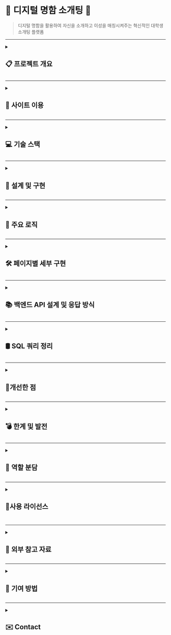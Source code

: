 # 💌 디지털 명함 소개팅 💌

> 디지털 명함을 활용하여 자신을 소개하고 이성을 매칭시켜주는 혁신적인 대학생 소개팅 플랫폼

---

<details>
<summary><h2>📋 프로젝트 개요</h2></summary>

### 프로젝트 목적
- 디지털 명함을 활용하여 MZ 대학생의 라이프스타일에 맞는 효율적이고 편리한 소개팅 플랫폼 제공
- 관심사 공유를 통해 선택의 폭을 좁히고 대상 선택의 어려움을 해소
- 오프라인 명함 소개팅의 시간적, 공간적 제약을 극복하여 접근성 확장
- 대면 만남의 부담감을 줄이고 디지털 기반의 안전하고 편안한 소통 환경을 제공

### 타겟층
- 대학생 누구나

### 주요 기능
- **디지털 명함 생성**: 사용자 프로필과 관심사를 기반으로 한 맞춤형 디지털 명함 생성
- **명함 매칭**: 랜덤으로 2장의 명함 추천 또는 개인화된 알고리즘을 통해 최상의 명함 1장 제공
- **AI 챗봇 시뮬레이션**: 소통이 어려운 사용자를 위해 자연스러운 대화 연습 환경을 제공하는 AI 기반 챗봇 지원
</details>

---

<details>
	
<summary><h2>🔫 사이트 이용</h2></summary>	

[배포 링크](https://morning-sands-38586-8c5d0863d417.herokuapp.com/)

[테스트 영상](https://youtu.be/rtmiQ2zEn14)

</details>

---

<details>
<summary><h2>💻 기술 스택</h2></summary>

<div align="left">
	<img src="https://img.shields.io/badge/JavaScript-F7DF1E?style=flat&logo=JavaScript&logoColor=white" />
	<img src="https://img.shields.io/badge/CSS3-1572B6?style=flat&logo=CSS3&logoColor=white" />
   	<img src="https://img.shields.io/badge/HTML5-E34F26?style=flat&logo=HTML5&logoColor=white" />
   	<img src="https://img.shields.io/badge/Figma-F24E1E?style=flat&logo=Figma&logoColor=white" />
	<img src="https://img.shields.io/badge/Flask-000000?style=flat&logo=Flask&logoColor=white" />
	<img src="https://img.shields.io/badge/SQLite-003B57?style=flat&logo=SQLite&logoColor=white" />
   	<img src="https://img.shields.io/badge/Python-3776AB?style=flat&logo=Python&logoColor=white" />
	<img src="https://img.shields.io/badge/PyCharm-000000?style=flat&logo=PyCharm&logoColor=white" />
	<img src="https://img.shields.io/badge/Heroku-430098?style=flat&logo=Heroku&logoColor=white" />
</div>

### 프론트엔드 
- **VanillaJS**: 클라이언트 측 동작을 제어하며, REST API 요청 및 DOM 조작 구현
- **CSS Modules**: 사용자 인터페이스(UI)의 스타일링 및 반응형 디자인 적용
- **HTML**: 애플리케이션의 구조와 콘텐츠 작성
- **Figma**: 클라우드 기반 협업 디자인 도구로, 와이어프레임, UI/UX 디자인, 프로토타이핑을 효율적으로 지원

### 백엔드
- **Flask**: 경량 Python 웹 프레임워크로 서버 구축, API 설계, 라우팅을 간편하게 관리
- **SQLite**: 경량화된 관계형 데이터베이스로 빠르고 독립적인 데이터 저장소 제공
- **Python**: 설명추가!

### 기타
- **PyCharm**: 프로젝트별 독립적인 가상환경(Virtual Environment) 관리를 지원하는 Python 전용 IDE
- **Heroku**: 클라우드 플랫폼으로 간편한 서버 배포와 확장성 제공

</details>

---

<details>
<summary><h2>📝 설계 및 구현</h2></summary>
	
### 시스템 구조
- **클라이언트-서버 구조**: VanillaJS 기반 클라이언트와 Flask 백엔드 간 REST API 통신
- **데이터베이스 설계**: SQLite를 이용하여 사용자 정보와 매칭 데이터를 효율적으로 관리

### 웹 아키텍처
![KakaoTalk_Photo_2024-12-11-23-50-52](https://github.com/user-attachments/assets/2ae84af3-1b82-4c5c-8d2f-8a92690dbc36)

### 데이터 흐름
- **사용자 프로필 등록**
  	1. 사용자가 클라이언트에서 데이터를 입력함
  	2. API를 통해 서버가 데이터를 수신함
  	3. 서버가 받은 데이터를 DB에 저장함

- **추천 프로세스**
  	1. 사용자가 이상형 설문조사를 통해 정보를 입력함
  	2. 입력된 정보가 브라우저 세션에 저장됨
  	3. 사용자가 추천 서비스를 요청하면 세션 데이터를 기반으로 이상형과 가장 유사한 명함을 DB에서 조회
  	4. 서버가 조회된 명함 데이터를 브라우저로 전송함
  	5. 사용자가 명함을 확정하면, 해당 데이터는 DB에서 삭제됨

- **랜덤 프로세스**
  	1. 서버가 DB에서 랜덤으로 2개의 명함 데이터를 조회함
  	2. 조회된 데이터를 브라우저로 전송함
  	3. 사용자가 명함을 확정하면, 해당 명함 데이터는 DB에서 삭제됨
</details>

---

<details>
<summary><h2>🧩 주요 로직</h2></summary>

### 매칭 알고리즘
사용자 관심사와 선호 데이터를 기반으로 최적의 매칭을 수행합니다.
```python
@bp.route('/card', methods=['GET'])
def getRandomProfile():
    # 세션 변수 설정
    userId = session.get('id')
    ageFilter = session.get('age', [])
    majorList = session.get('major', [])
    mbti = session.get('mbti', [])
    hobbyList = session.get('hobbies', [])
    isMobile = session.get('isMobile', [])

    # 유저 프로필 가져오기
    userProfile = Profile.query.filter_by(id=userId).first()

    if not userProfile:
        return jsonify({'error': 'User profile not found'}), 404

    userGender = userProfile.gender

    # 기본 쿼리 설정: 본인 제외
    query = Profile.query.filter(Profile.id != userId)

    # 성별 필터
    if userGender == '남성':
        query = query.filter(Profile.gender == '여성')
    else:
        query = query.filter(Profile.gender == '남성')

    # 나이 조건 처리
    for ageCondition in ageFilter:
        if ageCondition == 'older':
            query = query.filter(Profile.age > userProfile.age)
        elif ageCondition == 'same':
            query = query.filter(Profile.age == userProfile.age)
        elif ageCondition == 'younger':
            query = query.filter(Profile.age < userProfile.age)

    # 전공, MBTI, 취미 조건 처리
    if majorList:
        query = query.filter(Profile.major.in_(majorList))
    if mbti:
        query = query.filter(Profile.mbti == mbti)
    if hobbyList:
        query = query.filter(Profile.hobby.in_(hobbyList))

    # 조건에 맞는 데이터 중 랜덤 1개 가져오기
    recommendProfile = query.order_by(db.func.random()).first()
    if recommendProfile:
        # 로그 확인
        '''print('recommendProfile: ', recommendProfile.name)
        print('age: ', ageFilter, ' than ', userProfile.age, ': ', recommendProfile.age)
        print('major: ', majorList, ': ', recommendProfile.major)
        print('mbti: ', mbti, ': ', recommendProfile.mbti)
        print('hobby: ', hobbyList, ': ', recommendProfile.hobby)'''

        # 결과 반환
        result = {
            'id': recommendProfile.id,
            'name': recommendProfile.name,

            'gender': recommendProfile.gender,
            'studentID_age': f"{recommendProfile.classNumber}({recommendProfile.age})",
            'major': recommendProfile.major,
            'mbti': recommendProfile.mbti,
            'hobby': recommendProfile.hobby,
            'contact': recommendProfile.contact,
            'image': '../static/assets/' + str(
                1 if recommendProfile.image == 'cuteDog' else
                2 if recommendProfile.image == 'dengE' else
                3 if recommendProfile.image == 'husky' else
                4 if recommendProfile.image == 'cat' else
                5 if recommendProfile.image == 'hamster' else
                6 if recommendProfile.image == 'rabbit' else
                7 if recommendProfile.image == 'fox' else
                8 if recommendProfile.image == 'panda' else
                9 if recommendProfile.image == 'wolf' else
                10 if recommendProfile.image == 'lion' else
                11 if recommendProfile.image == 'tiger' else
                12 if recommendProfile.image == 'bear' else
                13 if recommendProfile.image == 'dragon' else
                14 if recommendProfile.image == 'horse' else
                15 if recommendProfile.image == 'Monkey' else
                16 if recommendProfile.image == 'turtle' else 0) + '.' + recommendProfile.image + '.png',
            'color': '../static/assets/card_' + recommendProfile.color + ('-mobile' if isMobile else '') + '.svg'
        }
        return jsonify(result)

    # 조건에 맞는 데이터가 없는 경우, 이상형 데이터 생성
    idealAge = userProfile.age
    if 'older' in ageFilter:
        idealAge += 1
    elif 'younger' in ageFilter:
        idealAge -= 1

    idealProfile = {
        'age': idealAge,
        'major': majorList[0] if majorList else 'DefaultMajor',
        'mbti': mbti if mbti else 'DefaultMBTI',
        'hobby': hobbyList[0] if hobbyList else 'DefaultHobby'
    }

    # 이상형 데이터 벡터화 준비
    if userGender == '남성':
        allProfiles = Profile.query.filter(Profile.gender == '여성').all()
    else:
        allProfiles = Profile.query.filter(Profile.gender == '남성').all()
    if not allProfiles:
        return jsonify({'error': 'No profiles available in database'}), 500

    def profileToVector(profile):
        # 벡터화 함수
        age = int(profile.age)
        categoricalData = [[profile.major, profile.mbti, profile.hobby]]
        return np.concatenate(([age], encoder.transform(categoricalData).flatten()))

    encoder = OneHotEncoder(sparse_output=False, handle_unknown='ignore')
    categoricalData = [[p.major, p.mbti, p.hobby] for p in allProfiles]
    encoder.fit(categoricalData)

    # 벡터화
    idealVector = np.concatenate((
        [idealProfile['age']],
        encoder.transform([[idealProfile['major'], idealProfile['mbti'], idealProfile['hobby']]]).flatten()
    ))
    allVectors = np.array([profileToVector(profile) for profile in allProfiles])

    # 코사인 유사도 계산
    similarities = cosine_similarity([idealVector], allVectors).flatten()
    mostSimilarIndex = np.argmax(similarities)
    mostSimilarProfile = allProfiles[mostSimilarIndex]

    result = {
        'id': mostSimilarProfile.id,
        'name': mostSimilarProfile.name,
        'gender': mostSimilarProfile.gender,
        'studentID_age': str(mostSimilarProfile.classNumber) + '(' + str(mostSimilarProfile.age) + ')',
        'major': mostSimilarProfile.major,
        'mbti': mostSimilarProfile.mbti,
        'hobby': mostSimilarProfile.hobby,
        'contact': mostSimilarProfile.contact,
        'image': '../static/assets/' + str(
            1 if mostSimilarProfile.image == 'cuteDog' else
            2 if mostSimilarProfile.image == 'dengE' else
            3 if mostSimilarProfile.image == 'husky' else
            4 if mostSimilarProfile.image == 'cat' else
            5 if mostSimilarProfile.image == 'hamster' else
            6 if mostSimilarProfile.image == 'rabbit' else
            7 if mostSimilarProfile.image == 'fox' else
            8 if mostSimilarProfile.image == 'panda' else
            9 if mostSimilarProfile.image == 'wolf' else
            10 if mostSimilarProfile.image == 'lion' else
            11 if mostSimilarProfile.image == 'tiger' else
            12 if mostSimilarProfile.image == 'bear' else
            13 if mostSimilarProfile.image == 'dragon' else
            14 if mostSimilarProfile.image == 'horse' else
            15 if mostSimilarProfile.image == 'Monkey' else
            16 if mostSimilarProfile.image == 'turtle' else 0) + '.' + mostSimilarProfile.image + '.png',
        'color': '../static/assets/card_' + mostSimilarProfile.color + ('-mobile' if isMobile else '') + '.svg'
    }
    # print('age: ', userProfile.age, ageFilter, 'than', mostSimilarProfile.age)
    # print('major: ', majorList, ': ' ,result['major'])
    # print('mbti: ', mbti, ': ', result['mbti'])
    # print('hobby: ', hobbyList, ': ', result['hobby'])
    return jsonify(result)

```
### 1. 세션 정보 가져오기
- 세션에서 사용자 정보를 가져옴
  - `userId`: 사용자 ID
  - `ageFilter`: 나이 필터 조건
  - `majorList`: 선호 전공 목록
  - `mbti`: 선호 MBTI
  - `hobbyList`: 선호 취미 목록
  - `isMobile`: 모바일 여부
- `userId`를 기반으로 현재 사용자의 프로필을 데이터베이스에서 조회

### 2. 사용자 프로필 확인
- 사용자 프로필이 없으면 404 에러 `User profile not found`를 반환
- 사용자의 성별을 확인해 상대 성별로 필터링

### 3. 기본 쿼리 구성
- 사용자 본인을 제외하는 필터 `Profile.id != userId` 설정
- 조건별 필터링
  - **성별**: 사용자의 상대 성별로 필터링
  - **나이 조건**
    - `older`: 사용자보다 나이가 많은 프로필
    - `same`: 사용자와 같은 나이의 프로필
    - `younger`: 사용자보다 나이가 어린 프로필
  - **전공, MBTI, 취미**: 각각 사용자가 선호하는 값으로 필터링

### 4. 추천 프로필 가져오기
- 필터 조건에 맞는 데이터 중 랜덤으로 1개를 조회
- 조회된 프로필이 있으면 다음 데이터를 반환
  - ID, 이름, 성별, 학번/나이, 전공, MBTI, 취미, 연락처, 이미지, 카드 색상

### 5. 이상형 데이터 생성 (대체 프로필)
- 조건에 맞는 데이터가 없으면 이상형 데이터를 생성
  - 나이: 사용자 나이 +1 `older` 또는 -1 `younger`
  - 전공, MBTI, 취미: 세션 데이터에서 첫 번째 값 사용 또는 기본값 설정

### 6. 벡터화 및 유사도 계산
- 이상형 데이터를 포함한 모든 프로필 데이터를 벡터화
  - `age`, `major`, `mbti`, `hobby`를 사용
  - OneHotEncoder를 통해 카테고리 데이터를 벡터로 변환
- 코사인 유사도를 계산하여 이상형 데이터와 가장 유사한 프로필을 선택

### 7. 최종 결과 반환
- 가장 유사한 프로필 데이터를 JSON 형식으로 반환
  - ID, 이름, 성별, 학번/나이, 전공, MBTI, 취미, 연락처, 이미지 경로, 카드 색상
</details>

---

<details>
<summary><h2>🛠️ 페이지별 세부 구현</h2></summary>	
	
서비스 제공 페이지는 사용자 편과 관리자 편으로 나눠, 각각 사용자 경험 향상과 서비스 안정적 운영에 목표를 두어 설계

### 사용자 편

#### 1. 홈 페이지 (`Onboarding Page`)
<img width="1710" alt="KakaoTalk_Photo_2024-12-11-23-41-45 002" src="https://github.com/user-attachments/assets/93f1f7ac-0d49-4f24-811e-f16f117ae570" />

**기능**: 플랫폼 소개, 사용자 환영 메시지, 간단한 사이트 이용 가이드 제공

**세부 구현 설명**:
- **페이지 레이아웃**: 7개의 섹션으로 구성된 하향식 레이아웃 제공
- **미니 콘텐츠 제공**: 사용자가 리프레쉬할 수 있도록 포춘카드 미니 콘텐츠 추가
- **스타일**: 직접 디자인한 이미지를 활용하여 산뜻하고 직관적인 UI 구성

#### 2. 로그인 페이지 (`Login Page`)
<img width="1710" alt="KakaoTalk_Photo_2024-12-11-23-41-48 004" src="https://github.com/user-attachments/assets/1b7d5ff6-6ab4-4b70-a34a-6a8d7ab754bb" />

**기능**:
- Univcert API를 활용한 간편한 로그인 및 학교 인증 서비스 제공

**세부 구현 설명**:
- **유효성 검사**: 대학교 이름, 학교 이메일, 인증 코드를 통한 간단한 로그인 구현
- **보안 강화**: Key값 보호를 위해 백엔드에서 API Key를 활용하여 안전한 인증 절차 구현
- **세션 관리**: 인증된 사용자에게 30분 동안 세션 부여, 만료 시 자동 로그아웃 후 로그인 페이지로 리다이렉션
- **악용 방지**: 무분별한 사이트 이용을 방지하기 위해 한번 인증 후 세션이 만료된 유저는 더이상 사이트를 이용할 수 없게 설계
- **링크 악용방지**: URL을 이용한 강제 사이트 이동을 막기 위해 checkAuth 함수로 세션이 부과되지 않은 이용자들은 로그인 페이지로 리다이렉션

#### 3. 명함 작성 페이지 (`Writing Page`)
<img width="1710" alt="KakaoTalk_Photo_2024-12-11-23-41-48 005" src="https://github.com/user-attachments/assets/5a36c3ec-b9b9-4ed2-b252-8943912bdab9" />

**기능**:
- 사용자 맞춤형 디지털 명함 작성 및 제출

**세부 구현 설명**:
- **폼 검증**: 예시를 제공하여 올바른 양식을 작성하도록 유도. 올바르지 않은 양식을 제출하였다면 양식검사 알고리즘을 수행하여 어느부분을 수정해야하는지 오류알림 제공
   - 성별
   - 이름
   - 학과
   - 학번(나이)
   - MBTI
   - 취미
   - SNS ID
- **개성 표현**: 기존 오프라인에는 없던 카드 색상 및 동물 이미지 선택 옵션 추가하여 개성표현의 범위를 확장
- **명함 저장**: 백엔드와 통신하여 폼 data를 JSON형식으로 서버로 전송. 서버에서 다시 DB에 저장

#### 4. 이상형 조사 페이지 (`Survey Page`)
<img width="1710" alt="KakaoTalk_Photo_2024-12-11-23-41-48 006" src="https://github.com/user-attachments/assets/1fd6f16a-3c38-4396-93db-047d653a4d8c" />

**기능**:
- 이상형 데이터를 수집하여 추천 매칭 알고리즘에 반영

**세부 구현 설명**:
- **데이터 수집**: 나이, 학과, MBTI, 취미 등을 선택 및 입력 받기
- **다중 선택 지원**: 선호 나이 및 학과는 복수 선택 가능
- **선택지 피드백**: 선택 시 즉각적인 시각적 피드백 제공
- **서버와의 통신**
  - 나이: 연상, 연하, 동갑으로 나뉘며 각 버튼별 데이터 라벨링을 통한 특정 키워드를 string 형태로 전송
  - 학과: 문과, 이과, 공대, 음대, 체대, 미대로 나누어 각각의 분류에 맞게 미리 학과정보를 배열의 형태로 저장하여 전송
  - mbti: 선택한 문자들을 조합하여 string 형식으로 전송
  - 취미: 키워드별로 나누어 배열에 저장하여 전송
 
#### 5. 매칭 서비스 선택 페이지 (`Drawing Page`)
<img width="1710" alt="KakaoTalk_Photo_2024-12-11-23-41-49 007" src="https://github.com/user-attachments/assets/699bad69-3942-4d89-b8ca-279880a89490" />

**기능**:
- 랜덤 또는 추천 명함 매칭 선택

**세부 구현 설명**:
- **UI/UX**: 사용자에게 두 가지 옵션을 직관적으로 제공
- **애니메이션**: 명함 뽑기 시 회전 효과를 추가하여 역동적인 경험 제공

#### 6-1. 랜덤 뽑기 페이지 (`Random Page`)
<img width="1710" alt="KakaoTalk_Photo_2024-12-11-23-41-46 003" src="https://github.com/user-attachments/assets/aff5a2ca-0629-41ea-bff9-d7e863d62b7c" />

**기능**:
- 랜덤 명함 2장을 제공하고 선택할 수 있는 기능

**세부 구현 설명**:
- **명함 데이터 호출**: 서버에서 랜덤으로 데이터를 가져와 교차 표시
- **정보 보호**: 이름과 SNS ID는 사용자가 확정하기 버튼을 누를 때만 노출
- **사용자 흐름 제어**: 오픈버튼을 누르기전까진 카드를 볼 수 없고, 확정하기 버튼을 누르기 전까진 다음페이지로 이동 불가능

#### 6-2. 추천 뽑기 페이지 (`Recommend Page`)
<img width="1710" alt="KakaoTalk_Photo_2024-12-11-23-41-49 008" src="https://github.com/user-attachments/assets/19c907cf-a837-49b0-bed0-b8fb4ef323b3" />

**기능**:
- 사용자 데이터를 기반으로 최적의 명함 1장을 추천

**세부 구현 설명**:
- **매칭 알고리즘**: 작성된 명함과 이상형 조사 데이터를 기반으로 필터링 및 매칭 알고리즘을 실행하여 최적의 명함 추천
- **정보 보호**: 이름과 SNS ID는 사용자가 확정하기 버튼을 누를 때만 노출
- **사용자 흐름 제어**: 오픈버튼을 누르기전까진 카드를 볼 수 없고, 확정하기 버튼을 누르기 전까진 다음페이지로 이동 불가능

#### 7. AI 챗봇 페이지 (`Chatbot Page`)
<img width="1710" alt="KakaoTalk_Photo_2024-12-11-23-41-44 001" src="https://github.com/user-attachments/assets/99725514-a034-436d-8da8-58ed33abf7c4" />

**기능**:
- 대화 연습을 위한 AI 챗봇 제공
- 격려 메시지
- 이용자의 피드백을 수용하기 위한 구글 폼 링크 제공

**세부 구현 설명**:
- **AI 모델 사용**: ChatGPT API를 이용하여 자연스러운 대화 흐름 구현
- **다양한 캐릭터**: 취미, 성격에 따라 7가지 캐릭터 제공. 확정된 명함을 기반으로 구성된 커스터마이징 캐릭터 제공
- **실시간 응답**: 사용자 입력에 따라 즉각적인 응답 생성
- **하이퍼 링크**:

__
### 관리자 편

#### **1. 관리자 로그인 페이지 (`adminLogin Page`)**
<img width="1710" alt="KakaoTalk_Photo_2024-12-11-23-47-48 001" src="https://github.com/user-attachments/assets/2195f439-2d18-418d-9e5b-f46e28083a1c" />

**기능**: 관리자 전용 페이지 접근을 위한 안전한 로그인

**세부 구현 설명**:
- **백엔드 기반 로그인**: 입력한 비밀번호 검증을 안전하게 백엔드에서 구현 
- **링크 악용방지**: URL을 이용한 강제 사이트 이동을 막기 위해 checkAuth 함수로 세션이 부과되지 않은 이용자들은 로그인 페이지로 리다이렉션

#### **2. 사용자 관리 및 모니터링 페이지 (`master Page`)**
<img width="1710" alt="KakaoTalk_Photo_2024-12-11-23-47-50 002" src="https://github.com/user-attachments/assets/93b865b8-6d15-44a0-9f99-cdb76bba9e69" />

**기능**: 인증 사용자 관리, 전체 초기화, 사이트 상태 모니터링, DB관리

**세부 구현 설명**:
- **UI/UX**: 직관적인 디자인으로 손쉬운 사용편의 제공
- **API를 통한 유저 관리**: Univecert API를 활용하여 인증유저를 출력, 삭제 버튼을 통해 개별유저 초기화 및 전체 초기화 버튼 제공
- **DB관리**: DB를 HTML에 가져와서 조회 및 삭제 가능

</details>

---

<details>
<summary><h2>📚 백엔드 API 설계 및 응답 방식</h2></summary>
### **1. login\_views.py (로그인)**

- **목표**: 대학 이메일 인증 및 관련 기능을 처리하는 뷰
- **주요 경로**:
  - `/`: 로그인 페이지로 이동함
  - `/check`: 학교 이름을 확인하는 요청을 처리함
  - `/status`: 이메일 인증 상태를 확인함
  - `/certify`: 이메일 인증 코드를 전송함
  - `/certifycode`: 인증 코드를 검증하는 요청을 처리함
- **설명**: 대학 이메일 인증을 위해 여러 API를 호출하여 인증 상태를 확인하고, 인증 코드를 처리하는 기능을 제공함

#### **API 상세**

**`/check`**
- 설명: 대학 이름 확인
- 요청:
  ```json
  { "univName": "string" }
  ```
- 응답:
  - 성공:
    ```json
    { "success": true }
    ```
  - 실패:
    ```json
    { "status": 400, "success": false, "message": "string" }
    ```

**`/status`**
- 설명: 이메일 인증 상태 확인
- 요청:
  ```json
  { "email": "string" }
  ```
- 응답:
  - 성공:
    ```json
    { "success": true, "certified_date": "string" }
    ```
  - 실패:
    ```json
    { "status": 400, "success": false, "message": "string" }
    ```

**`/certify`**
- 설명: 인증 번호 발송
- 요청:
  ```json
  { "email": "string", "univName": "string", "univ_check": true }
  ```
- 응답:
  - 성공:
    ```json
    { "success": true }
    ```
  - 실패:
    ```json
    { "status": 400, "success": false, "message": "string" }
    ```

**`/certifycode`**
- 설명: 인증 번호 검증
- 요청:
  ```json
  { "email": "string", "univName": "string", "code": "string" }
  ```
- 응답:
  - 성공:
    ```json
    {
      "success": true,
      "univName": "string",
      "certified_email": "string",
      "certified_date": "string"
    }
    ```
  - 실패:
    ```json
    { "status": 400, "success": false, "message": "string" }
    ```

### **2. writing\_views.py (카드 작성)**

- **목표**: 사용자가 작성한 카드 정보를 데이터베이스에 저장
- **주요 경로**:
  - `/submit`: 카드 정보를 데이터베이스에 저장함

#### **API 상세**

**`/submit`**
- 설명: 카드 정보를 데이터베이스에 저장함
- 요청:
  ```json
  {
    "id": number,
    "name": "string",
    "gender": "string",
    "studentID_age": "string",
    "major": "string",
    "mbti": "string",
    "hobby": "string",
    "contact": "string",
    "image": "string",
    "color": "string"
  }
  ```
- 응답:
  - 성공:
    ```json
    { "status": "success", "message": "string", "profile_id": number }
    ```
  - 실패:
    ```json
    { "status": "error", "message": "string", "error": "string" }
    ```

### **3. idealType\_views.py (이상형 설문)**

- **목표**: 사용자의 이상형 데이터를 저장
- **주요 경로**:
  - `/`: 이상형 설문 페이지로 이동함
  - `/submit`: 사용자가 입력한 이상형 데이터를 세션에 저장하고, 성공 메시지를 반환함
- **설명**: 사용자의 나이, 전공, MBTI, 취미 등을 세션에 저장하여 추천 서비스에서 활용할 수 있도록 함

#### **API 상세**

**`/submit`**
- 설명: 이상형 정보를 넘겨받아 세션에 저장함
- 요청:
  ```json
  {
    "age": "integer",
    "major": "string",
    "mbti": "string",
    "hobbies": ["list of strings"]
  }
  ```
- 응답:
  ```json
  {
    "status": "success",
    "message": "string"
  }
  ```

### **4. random\_views.py (랜덤 프로필 생성)**

- **목표**: 랜덤으로 사용자 프로필을 생성하고 관련 정보를 제공하는 뷰
- **주요 경로**:
  - `/card/public`: 랜덤으로 프로필 목록 반환함
  - `/card/private`: 선택한 프로필의 개인정보 반환함
  - `/card/delete`: 프로필 삭제함

#### **API 상세**

**`/card/public`**
- 설명: 랜덤으로 뽑은 카드 반환함
- 요청:
  ```json
  {}
  ```
- 응답:
  ```json
  {
    "id": number,
    "gender": "string",
    "studentID_age": "string",
    "major": "string",
    "mbti": "string",
    "hobby": "string",
    "image": "string",
    "color": "string"
  }
  ```

**`/card/private`**
- 설명: 확정한 카드의 개인정보 반환함
- 요청:
  ```json
  { "id": number }
  ```
- 응답:
  ```json
  {
    "name": "string",
    "contact": "string"
  }
  ```

**`/card/delete`**
- 설명: 확정한 카드를 데이터베이스에서 삭제함
- 요청:
  ```json
  { "id": number }
  ```
- 응답:
  - 성공:
    ```json
    { "message": "string" }
    ```
  - 실패:
    ```json
    { "error": "string" }
    ```

### **5. recommend\_views.py (추천 시스템)**

- **목표**: 사용자의 프로필을 바탕으로 추천 프로필을 생성하는 뷰
- **주요 경로**:
  - `/card`: 이상형 정보와 일치하거나 유사한 카드를 추천함

#### **API 상세**

**`/card`**
- 설명: 이상형 정보와 일치하는 프로필을 반환하거나, 코사인 유사도를 계산하여 가장 유사한 프로필을 반환함
- 요청:
  ```json
  {}
  ```
- 응답:
  ```json
  {
    "id": number,
    "name": "string",
    "gender": "string",
    "studentID_age": "string",
    "major": "string",
    "mbti": "string",
    "hobby": "string",
    "contact": "string",
    "image": "string",
    "color": "string"
  }
  ```

### **6. aiSimulation\_views.py (AI 챗봇)**

- **목표**: 외부 GPT API와 통신하여 AI 챗봇 기능을 제공
- **주요 경로**:
  - `/chat`: 사용자의 메시지와 설정을 기반으로 GPT API 호출함

#### **API 상세**

**`/chat`**
- 설명: 외부 chat-GPT API와 통신함
- 요청:
  ```json
  {
    "setting": "system instruction",
    "message": "user input"
  }
  ```
- 응답:
  ```json
  {
    "id": "unique identifier",
    "object": "chat.completion",
    "choices": [
      {
        "message": {
          "role": "assistant",
          "content": "string"
        }
      }
    ]
  }
  ```

### **7. admin\_views.py (관리자 기능)**

- **목표**: 관리자 인증 및 데이터 관리 기능을 제공함
- **주요 경로**:
  - `/submit`: 관리자 인증을 처리함
  - `/control/clear`: 인증된 유저 데이터를 삭제함
  - `/control/certifiedList`: 인증된 유저 목록 반환함

#### **API 상세**

**`/submit`**
- 설명: 관리자 인증을 처리함
- 요청:
  ```json
  { "password": "string" }
  ```
- 응답:
  - 성공:
    ```json
    { "status": 200, "success": "true" }
    ```
  - 실패:
    ```json
    { "status": 401, "success": "false" }
    ```

**`/control/clear`**
- 설명: 인증된 유저 전체 삭제 또는 특정 유저 삭제함
- 요청:
  - 이메일 포함:
    ```json
    { "email": "string" }
    ```
  - 이메일 미포함:
    ```json
    {}
    ```
- 응답:
  - 성공:
    ```json
    { "message": "string" }
    ```
  - 실패:
    ```json
    { "error": "string" }
    ```

**`/control/certifiedList`**
- 설명: 인증된 유저 목록 반환함
- 요청:
  ```json
  {}
  ```
- 응답:
  - 성공:
    ```json
    { "certified": [list of certified users] }
    ```
  - 실패:
    ```json
    { "error": "string" }
    ```
</details>

---

<details>
<summary><h2>🛢️ SQL 쿼리 정리</h2></summary>

### 1. **기본 조회 쿼리**
#### **전체 프로필 조회**
```sql
SELECT * FROM profile;
```

#### **특정 컬럼만 조회**
```sql
SELECT name, age, major, mbti FROM profile;
```

### 2. **조건별 필터링**
#### **성별 기준 조회**
```sql
SELECT * FROM profile WHERE gender = '남성';
```

#### **특정 학과 학생 조회**
```sql
SELECT * FROM profile WHERE major = '컴퓨터공학과';
```

#### **특정 학번(나이) 학생 조회**
```sql
SELECT * FROM profile WHERE age = 21(23);
```

#### **MBTI별 조회**
```sql
SELECT * FROM profile WHERE mbti LIKE 'istp';
```

### 3. **정렬**
#### **나이순 정렬**
```sql
SELECT * FROM profile ORDER BY age ASC;
```

#### **최근 가입자순 정렬**
```sql
SELECT * FROM profile ORDER BY create_date DESC;
```

### 4. **그룹화 및 통계**
#### **학과별 학생 수**
```sql
SELECT major, COUNT(*) as student_count
FROM profile
GROUP BY major;
```

#### **MBTI 유형별 학생 수**
```sql
SELECT mbti, COUNT(*) as mbti_count
FROM profile
GROUP BY mbti;
```

#### **성별 평균 나이**
```sql
SELECT gender, AVG(age) as avg_age
FROM profile
GROUP BY gender;
```

### 5. **검색**
#### **이름으로 검색**
```sql
SELECT * FROM profile WHERE name LIKE '문효재';
```

#### **취미로 검색**
```sql
SELECT * FROM profile WHERE hobby LIKE '축구';
```

### 6. **복합조건 쿼리**
#### **컴퓨터공학과의 23세 이상 학생**
```sql
SELECT * FROM profile
WHERE major = '컴퓨터공학과'
AND age >= 23;
```

#### **특정 학과의 MBTI 분포**
```sql
SELECT mbti, COUNT(*) as count
FROM profile
WHERE major = '컴퓨터공학과'
GROUP BY mbti;
```

### 7. **제한 및 오프셋**
#### **최근 가입한 5명만 조회**
```sql
SELECT * FROM profile
ORDER BY create_date DESC
LIMIT 5;
```

#### **페이지네이션 (예: 한 페이지당 10명)**
```sql
SELECT * FROM profile
LIMIT 10 OFFSET 0;
```
</details>

---

<details>
<summary><h2>🌟개선한 점</h2></summary>

### 보안강화 🛡️
- **초기 문제**: API 키가 프론트엔드 코드에 포함되어 쉽게 노출될 가능성이 있었음
- **개선 방법**: 프론트에서는 백엔드로 알맞는 동작요청을 패치하고 백엔드에서 API 키를 처리하도록 변경하여, 프론트엔드가 직접 외부 API와 통신하지 않도록 구조를 개선하여 API 키의 보안성이 크게 향상
</details>

---
<details>
<summary><h2>💣 한계 및 발전</h2></summary>
	
### 한계 및 개선 방안

#### **1. 세션 정보의 신뢰성 부족**
- **한계점**: 세션 값은 클라이언트에서 쉽게 조작될 수 있어 신뢰도가 낮음
- **개선 방안**: 
  - 추가적인 서버 검증 및 암호화를 통해 세션 데이터의 안전성을 확보

#### **2. UI/UX 최적화 문제**
- **한계점**: 모바일(폭 390px 이하) 및 노트북(16인치 이하) 환경에만 최적화되어 있음
  - 다양한 디바이스에서 레이아웃이 깨지거나 배치가 이상해지는 문제가 발생
  - 사용자 경험이 저하됨
- **개선 방안**: 
  - 반응형 디자인을 강화하여 다양한 화면 크기에서 최적화된 UI/UX를 제공

#### **3. 디자인 마감 문제**
- **한계점**: 최적화 작업 중 동적 요소의 움직임으로 인해 다른 요소 레이아웃이 변경되는 현상이 있음
  - 모바일 디자인이 시각적으로는 편리하지만 조작 면에서는 다소 불편할 수 있음
- **개선 방안**: 
  - **피그마**를 활용해 세밀한 디자인과 레이아웃을 설계
  - 팀원 간의 설계 협업을 통해 레이아웃과 사용자 경험(UI/UX)을 더욱 발전시킬 방향을 모색

#### **4. 데이터베이스의 한계**
- **한계점**: 
  - **동시성 처리 문제**: SQLite는 쓰기 작업에서 단일 스레드만 지원하여 다중 사용자 환경에 부적합
  - **기능 제한**: SQLite는 파일 기반 DB로, 네트워크 접근, 사용자 권한 관리, 복제 기능 등이 제한적임
    - 새로운 버전 배포 시 기존 데이터베이스 파일이 덮어씌워져 데이터 손실 위험이 있음
- **개선 방안**: 
  - 동시성 처리가 가능한 데이터베이스로 전환하거나 데이터 접근을 관리할 수 있는 미들웨어 도입

#### **5. 협업 및 깃 커밋 문제**
- **한계점**: 백엔드와 프론트엔드의 병렬 작업 경험 부족으로 인해 프로젝트 관리 능력이 부족했음
  - 소통 부족으로 프론트엔드와 백엔드 연결 과정에서 코드 수정이 잦았음
  - 브랜치 관리와 머지 과정에서 충돌이 빈번히 발생
  - 레포지토리를 삭제하거나 커밋 로그가 유실되는 등의 실수가 잦았음
- **개선 방안**: 
  - 명확한 협업 프로세스 수립 및 정기적인 소통 회의 진행
  - 브랜치 전략과 깃 사용 방법에 대한 사전 교육 제공

#### **6. 추천 알고리즘 성능 문제**
- **한계점**: 현재 추천 로직은 모든 데이터를 벡터화하고 유사도를 계산하며, 데이터가 많아질수록 성능 저하 가능성이 큼
- **개선 방안**: 
  - 미리 계산된 유사도 데이터를 저장하고 캐싱을 활용하여 성능 저하를 방지

#### **7. 테스트 부재**
- **한계점**: 주요 로직과 에러 상황에 대한 테스트가 부족함
- **개선 방안**: 
  - 유닛 테스트와 통합 테스트를 추가하여 주요 기능과 에러 상황을 점검
  - 이를 통해 코드 품질을 유지하고 신뢰성을 향상시킴

#### **8. 예외 처리 부족**
- **한계점**: 현재 API는 모든 예외를 하나의 `Exception`으로 처리하고 있음
- **개선 방안**: 
  - 데이터베이스 연결 문제, 값 변환 오류 등 구체적인 예외를 분리하여 처리
  - 이를 통해 디버깅이 보다 효율적이며, 문제를 신속히 파악할 수 있음
</details>

---
<details>
<summary><h2>👥 역할 분담</h1></summary> 

| **분야** | **이름** | **담당 역할** |
|:------------:|:-----------:|-------------------------------------------------------------------------------------------------------------------------------------|
| **🌐 Frontend 🔍** | 조유찬 | 서버 통신 통합, 동적 웹페이지 개발, 웹 아키텍처 설계, 품질 보증(QA), 최적화, 추천 알고리즘 설계, 반응형 웹 구현, 애니메이션 제작, 프로젝트 관리, 릴리스 마감, 코드 프리즈, 배포 후 검증, 프론트 총괄, 최종 보고서 작성 |
| **🌐 Frontend 🎨** | 이서인 | 디자인 기획, 페이지별 콘텐츠 제작, 웹 아키텍처 설계, 디자인 작업, 서버 통신 통합, 반응형 웹 구현, 동적 웹페이지 개발, 프론트 마감 작업, 이미지 및 로고 제작, 코드 프리즈, 최종 보고서 작성 |
| **🗄️ Backend 📈** | 정다운 | 추천 알고리즘 설계, 백엔드 API 개발, 자바스크립트 코드의 서버 요청을 Flask 기반으로 처리할 수 있도록 연동하는 파이썬 서버 코드 작성, 릴리스 마감, 코드 프리즈, 배포 후 검증, 백엔드 총괄 |
| **🗄️ Backend 🛢️** | 문효재 | 데이터베이스 시스템 설계, 쿼리 최적화, 데이터 마이그레이션, 데이터베이스 관리, 배포 준비, 웹사이트 배포 |

### 페이지별 주요 담당자
※ 기준: 각 페이지 제작 과정에서 다방면으로 기여한 정도에 따라 선정됨
- 온보딩 페이지: 이서인
- 로그인 페이지: 조유찬, 정다운
- 명함작성 페이지: 조유찬, 이서인, 정다운, 문효재
- 이상형 설문 페이지: 조유찬, 이서인, 정다운
- 랜덤오픈 페이지: 조유찬, 정다운, 문효재, 이서인
- 추천오픈 페이지: 조유찬, 정다운, 이서인
- AI 챗봇 페이지: 조유찬, 이서인, 정다운
- 어드민 로그인 페이지: 조유찬, 정다운
- 관리자 페이지: 조유찬, 정다운
</details>

---

<details>
<summary><h2>📜사용 라이선스<h2></summary>

### 이 프로젝트는 MIT License를 따릅니다. 😊

</details>

---

<details>
<summary><h2>📑 외부 참고 자료</h2></summary>

- [Univcert API 문서](https://univcert.com/)
- [ChatGPT API 문서](https://platform.openai.com/docs/overview)
</details>

---

<details>
<summary><h2>🤝 기여 방법</h2></summary>

1. 저장소를 포크합니다.
2. 새 브랜치를 생성합니다
   ```bash
   git checkout -b feature/new-feature
   ```
3. 변경 사항을 커밋합니다
   ```bash
   git commit -m "Add new feature"
   ```
4. 브랜치를 푸시합니다
   ```bash
   git push origin feature/new-feature
   ```
5. 풀 리퀘스트를 제출합니다
</details>

---

<details>
<summary><h2>✉️ Contact</h2></summary>
	
- Frontend Developers
  - 조유찬: yuchancho174@gmail.com
  - 이서인: guapapamama@gmail.com
- Backend Developers
  - 정다운: daun5535@gmail.com
  - 문효재: dsdk1088@gmail.com
 </details>

